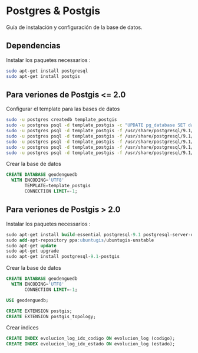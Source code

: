 Postgres & Postgis
===
Guía de instalación y configuración de la base de datos.

Dependencias
---
Instalar los paquetes necessarios :

```sh
sudo apt-get install postgresql
sudo apt-get install postgis
```
Para veriones de Postgis <= 2.0
---
Configurar el template para las bases de datos

```sh
sudo -u postgres createdb template_postgis
sudo -u postgres psql -d template_postgis -c "UPDATE pg_database SET datistemplate=true WHERE datname='template_postgis'"
sudo -u postgres psql -d template_postgis -f /usr/share/postgresql/9.1/contrib/postgis-2.0/postgis.sql
sudo -u postgres psql -d template_postgis -f /usr/share/postgresql/9.1/contrib/postgis-2.0/spatial_ref_sys.sql
sudo -u postgres psql -d template_postgis -f /usr/share/postgresql/9.1/contrib/postgis-2.0/postgis_comments.sql
sudo -u postgres psql -d template_postgis -f /usr/share/postgresql/9.1/contrib/postgis-2.0/rtpostgis.sql
sudo -u postgres psql -d template_postgis -f /usr/share/postgresql/9.1/contrib/postgis-2.0/raster_comments.sql
```
Crear la base de datos

```sql
CREATE DATABASE geodenguedb
  WITH ENCODING='UTF8'
       TEMPLATE=template_postgis
       CONNECTION LIMIT=-1;
```

Para veriones de Postgis > 2.0
---
Instalar los paquetes necessarios :

```sql
sudo apt-get install build-essential postgresql-9.1 postgresql-server-dev-9.1 libxml2-dev libgdal-dev libproj-dev libjson0-dev xsltproc docbook-xsl docbook-mathml
sudo add-apt-repository ppa:ubuntugis/ubuntugis-unstable
sudo apt-get update
sudo apt-get upgrade
sudo apt-get install postgresql-9.1-postgis
```

Crear la base de datos

```sql
CREATE DATABASE geodenguedb
  WITH ENCODING='UTF8'
       CONNECTION LIMIT=-1;

USE geodenguedb;

CREATE EXTENSION postgis;
CREATE EXTENSION postgis_topology;
```

Crear indices

```sql
CREATE INDEX evolucion_log_idx_codigo ON evolucion_log (codigo);
CREATE INDEX evolucion_log_idx_estado ON evolucion_log (estado);
```
